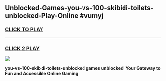 
## Unblocked-Games-you-vs-100-skibidi-toilets-unblocked-Play-Online #vumyj
<h3>
<a href="https://news.freeplayer.one?title=you-vs-100-skibidi-toilets-unblocked&ref=3">CLICK TO PLAY</a></h3>
<hr>

<h3>
<a href="https://news.freeplayer.one?title=you-vs-100-skibidi-toilets-unblocked&ref=3">CLICK 2 PLAY</a>
  
</h3>

<a href="https://news.freeplayer.one?title=you-vs-100-skibidi-toilets-unblocked&ref=3"><img src="https://clearcache.store/games.png"></a>


**you-vs-100-skibidi-toilets-unblocked games unblocked: Your Gateway to Fun and Accessible Online Gaming**
